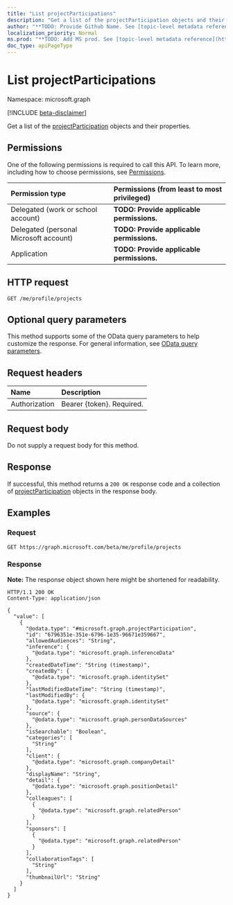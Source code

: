 ```yaml
---
title: "List projectParticipations"
description: "Get a list of the projectParticipation objects and their properties."
author: "**TODO: Provide Github Name. See [topic-level metadata reference](https://msgo.azurewebsites.net/add/document/guidelines/metadata.html#topic-level-metadata)**"
localization_priority: Normal
ms.prod: "**TODO: Add MS prod. See [topic-level metadata reference](https://msgo.azurewebsites.net/add/document/guidelines/metadata.html#topic-level-metadata)**"
doc_type: apiPageType
---
```


# List projectParticipations
Namespace: microsoft.graph

[!INCLUDE [beta-disclaimer](../../includes/beta-disclaimer.md)]

Get a list of the [projectParticipation](../resources/projectparticipation.md) objects and their properties.

## Permissions
One of the following permissions is required to call this API. To learn more, including how to choose permissions, see [Permissions](/graph/permissions-reference).

|Permission type|Permissions (from least to most privileged)|
|:---|:---|
|Delegated (work or school account)|**TODO: Provide applicable permissions.**|
|Delegated (personal Microsoft account)|**TODO: Provide applicable permissions.**|
|Application|**TODO: Provide applicable permissions.**|

## HTTP request

<!-- {
  "blockType": "ignored"
}
-->
``` http
GET /me/profile/projects
```

## Optional query parameters
This method supports some of the OData query parameters to help customize the response. For general information, see [OData query parameters](/graph/query-parameters).

## Request headers
|Name|Description|
|:---|:---|
|Authorization|Bearer {token}. Required.|

## Request body
Do not supply a request body for this method.

## Response

If successful, this method returns a `200 OK` response code and a collection of [projectParticipation](../resources/projectparticipation.md) objects in the response body.

## Examples

### Request
<!-- {
  "blockType": "request",
  "name": "list_projectparticipation"
}
-->
``` http
GET https://graph.microsoft.com/beta/me/profile/projects
```


### Response
**Note:** The response object shown here might be shortened for readability.
<!-- {
  "blockType": "response",
  "truncated": true,
  "@odata.type": "Collection(microsoft.graph.projectParticipation)"
}
-->
``` http
HTTP/1.1 200 OK
Content-Type: application/json

{
  "value": [
    {
      "@odata.type": "#microsoft.graph.projectParticipation",
      "id": "6796351e-351e-6796-1e35-96671e359667",
      "allowedAudiences": "String",
      "inference": {
        "@odata.type": "microsoft.graph.inferenceData"
      },
      "createdDateTime": "String (timestamp)",
      "createdBy": {
        "@odata.type": "microsoft.graph.identitySet"
      },
      "lastModifiedDateTime": "String (timestamp)",
      "lastModifiedBy": {
        "@odata.type": "microsoft.graph.identitySet"
      },
      "source": {
        "@odata.type": "microsoft.graph.personDataSources"
      },
      "isSearchable": "Boolean",
      "categories": [
        "String"
      ],
      "client": {
        "@odata.type": "microsoft.graph.companyDetail"
      },
      "displayName": "String",
      "detail": {
        "@odata.type": "microsoft.graph.positionDetail"
      },
      "colleagues": [
        {
          "@odata.type": "microsoft.graph.relatedPerson"
        }
      ],
      "sponsors": [
        {
          "@odata.type": "microsoft.graph.relatedPerson"
        }
      ],
      "collaborationTags": [
        "String"
      ],
      "thumbnailUrl": "String"
    }
  ]
}
```

